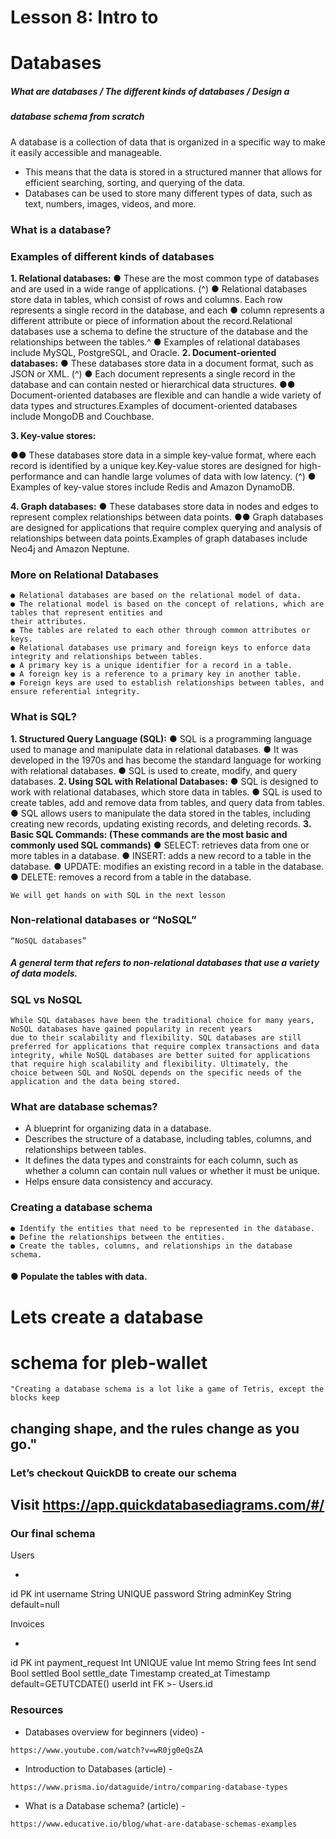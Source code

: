 # Lesson 8: Intro to

# Databases

##### What are databases / The different kinds of databases / Design a

##### database schema from scratch


A database is a collection of data that is organized in a specific way to make it easily accessible and
manageable.

- This means that the data is stored in a structured manner that allows for efficient searching,
    sorting, and querying of the data.
- Databases can be used to store many different types of data, such as text, numbers, images,
    videos, and more.

### What is a database?


### Examples of different kinds of databases

**1. Relational databases:** ● These are the most common type of databases and are used in a wide range of applications. (^)
● Relational databases store data in tables, which consist of rows and columns. Each row represents a single record in the database, and each
● column represents a different attribute or piece of information about the record.Relational databases use a schema to define the structure of the database and the relationships between the tables.^
● Examples of relational databases include MySQL, PostgreSQL, and Oracle.
**2. Document-oriented databases:** ● These databases store data in a document format, such as JSON or XML. (^)
● Each document represents a single record in the database and can contain nested or hierarchical data structures.
●● Document-oriented databases are flexible and can handle a wide variety of data types and structures.Examples of document-oriented databases include MongoDB and Couchbase.

**3. Key-value stores:**

●● These databases store data in a simple key-value format, where each record is identified by a unique key.Key-value stores are designed for high-performance and can handle large volumes of data with low latency. (^)
● Examples of key-value stores include Redis and Amazon DynamoDB.

**4. Graph databases:**
    ● These databases store data in nodes and edges to represent complex relationships between data points.
    ●● Graph databases are designed for applications that require complex querying and analysis of relationships between data points.Examples of graph databases include Neo4j and Amazon Neptune.


### More on Relational Databases

```
● Relational databases are based on the relational model of data.
● The relational model is based on the concept of relations, which are tables that represent entities and
their attributes.
● The tables are related to each other through common attributes or keys.
● Relational databases use primary and foreign keys to enforce data integrity and relationships between tables.
● A primary key is a unique identifier for a record in a table.
● A foreign key is a reference to a primary key in another table.
● Foreign keys are used to establish relationships between tables, and ensure referential integrity.
```

### What is SQL?

**1. Structured Query Language (SQL):**
    ● SQL is a programming language used to manage and manipulate data in relational databases.
    ● It was developed in the 1970s and has become the standard language for working with relational
       databases.
    ● SQL is used to create, modify, and query databases.
**2. Using SQL with Relational Databases:**
● SQL is designed to work with relational databases, which store data in tables.
● SQL is used to create tables, add and remove data from tables, and query data from tables.
● SQL allows users to manipulate the data stored in the tables, including creating new records, updating
existing records, and deleting records.
**3. Basic SQL Commands: (These commands are the most basic and commonly used SQL commands)**
● SELECT: retrieves data from one or more tables in a database.
● INSERT: adds a new record to a table in the database.
● UPDATE: modifies an existing record in a table in the database.
● DELETE: removes a record from a table in the database.

```
We will get hands on with SQL in the next lesson
```

### Non-relational databases or “NoSQL”

```
“NoSQL databases”
```
##### A general term that refers to non-relational databases that use a variety of data models.


### SQL vs NoSQL

```
While SQL databases have been the traditional choice for many years, NoSQL databases have gained popularity in recent years
due to their scalability and flexibility. SQL databases are still preferred for applications that require complex transactions and data
integrity, while NoSQL databases are better suited for applications that require high scalability and flexibility. Ultimately, the
choice between SQL and NoSQL depends on the specific needs of the application and the data being stored.
```

### What are database schemas?

- A blueprint for organizing data in a database.
- Describes the structure of a database, including
    tables, columns, and relationships between
    tables.
- It defines the data types and constraints for each
    column, such as whether a column can contain
    null values or whether it must be unique.
- Helps ensure data consistency and accuracy.


### Creating a database schema

```
● Identify the entities that need to be represented in the database.
● Define the relationships between the entities.
● Create the tables, columns, and relationships in the database schema.
```
#### ● Populate the tables with data.


# Lets create a database

# schema for pleb-wallet

```
"Creating a database schema is a lot like a game of Tetris, except the blocks keep
```
## changing shape, and the rules change as you go."


### Let’s checkout QuickDB to create our schema

## Visit https://app.quickdatabasediagrams.com/#/


### Our final schema

Users

-
id PK int
username String UNIQUE
password String
adminKey String default=null

Invoices

-
id PK int
payment_request Int UNIQUE
value Int
memo String
fees Int
send Bool
settled Bool
settle_date Timestamp
created_at Timestamp default=GETUTCDATE()
userId int FK >- Users.id


### Resources

- Databases overview for beginners (video) -

```
https://www.youtube.com/watch?v=wR0jg0eQsZA
```
- Introduction to Databases (article) -

```
https://www.prisma.io/dataguide/intro/comparing-database-types
```
- What is a Database schema? (article) -

```
https://www.educative.io/blog/what-are-database-schemas-examples
```

